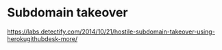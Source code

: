 # Subdomain takeover



https://labs.detectify.com/2014/10/21/hostile-subdomain-takeover-using-herokugithubdesk-more/